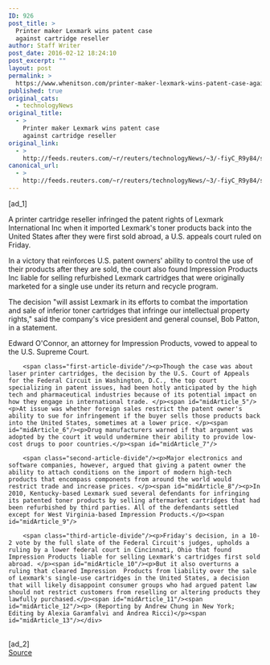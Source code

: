 ```yaml
---
ID: 926
post_title: >
  Printer maker Lexmark wins patent case
  against cartridge reseller
author: Staff Writer
post_date: 2016-02-12 18:24:10
post_excerpt: ""
layout: post
permalink: >
  https://www.whenitson.com/printer-maker-lexmark-wins-patent-case-against-cartridge-reseller/
published: true
original_cats:
  - technologyNews
original_title:
  - >
    Printer maker Lexmark wins patent case
    against cartridge reseller
original_link:
  - >
    http://feeds.reuters.com/~r/reuters/technologyNews/~3/-fiyC_R9y84/story01.htm
canonical_url:
  - >
    http://feeds.reuters.com/~r/reuters/technologyNews/~3/-fiyC_R9y84/story01.htm
---
```

 [ad_1]
<br><div id="articleText">
<span id="midArticle_start"/>

<span id="midArticle_0"/><span class="focusParagraph" readability="5"><p><span class="articleLocatio&lt;/span&gt;n">A printer cartridge reseller infringed the patent rights of Lexmark International Inc when it imported Lexmark's toner products back into the United States after they were first sold abroad, a U.S. appeals court ruled on Friday.</span></p></span><span id="midArticle_1"/><p>In a victory that reinforces U.S. patent owners' ability to control the use of their products after they are sold, the court also found Impression Products Inc liable for selling refurbished Lexmark cartridges that were originally marketed for a single use under its return and recycle program.</p><span id="midArticle_2"/><p>The decision "will assist Lexmark in its efforts to combat the importation and sale of inferior toner cartridges that infringe our intellectual property rights," said the company's vice president and general counsel, Bob Patton, in a statement.</p><span id="midArticle_3"/><p>Edward O'Connor, an attorney for Impression Products, vowed to appeal to the U.S. Supreme Court. </p><span id="midArticle_4"/>
        
        <span class="first-article-divide"/><p>Though the case was about laser printer cartridges, the decision by the U.S. Court of Appeals for the Federal Circuit in Washington, D.C., the top court specializing in patent issues, had been hotly anticipated by the high tech and pharmaceutical industries because of its potential impact on how they engage in international trade. </p><span id="midArticle_5"/><p>At issue was whether foreign sales restrict the patent owner's ability to sue for infringement if the buyer sells those products back into the United States, sometimes at a lower price. </p><span id="midArticle_6"/><p>Drug manufacturers warned if that argument was adopted by the court it would undermine their ability to provide low-cost drugs to poor countries.</p><span id="midArticle_7"/>
        
        <span class="second-article-divide"/><p>Major electronics and software companies, however, argued that giving a patent owner the ability to attach conditions on the import of modern high-tech products that encompass components from around the world would restrict trade and increase prices. </p><span id="midArticle_8"/><p>In 2010, Kentucky-based Lexmark sued several defendants for infringing its patented toner products by selling aftermarket cartridges that had been refurbished by third parties. All of the defendants settled except for West Virginia-based Impression Products.</p><span id="midArticle_9"/>
        
        <span class="third-article-divide"/><p>Friday's decision, in a 10-2 vote by the full slate of the Federal Circuit's judges, upholds a ruling by a lower federal court in Cincinnati, Ohio that found Impression Products liable for selling Lexmark's cartridges first sold abroad. </p><span id="midArticle_10"/><p>But it also overturns a ruling that cleared Impression  Products from liability over the sale of Lexmark's single-use cartridges in the United States, a decision that will likely disappoint consumer groups who had argued patent law should not restrict customers from reselling or altering products they lawfully purchased.</p><span id="midArticle_11"/><span id="midArticle_12"/><p> (Reporting by Andrew Chung in New York; Editing by Alexia Garamfalvi and Andrea Ricci)</p><span id="midArticle_13"/></div>
<br>[ad_2]
<br><a href="http://feeds.reuters.com/~r/reuters/technologyNews/~3/-fiyC_R9y84/story01.htm">Source </a>